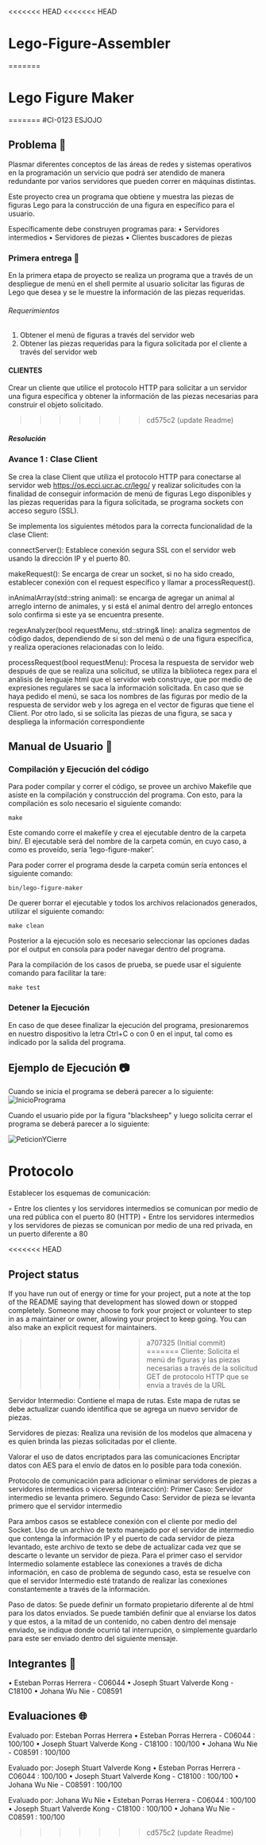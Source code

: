 <<<<<<< HEAD
<<<<<<< HEAD
# Lego-Figure-Assembler
=======
# Lego Figure Maker
=======
#CI-0123 ESJOJO

## Problema 📒

Plasmar diferentes conceptos de las áreas de redes y sistemas operativos en la programación un servicio que podrá ser atendido de manera redundante por varios servidores que pueden correr en máquinas distintas.

Este proyecto crea un programa que obtiene y muestra las piezas de figuras Lego para la construcción de una figura en específico para el usuario.

Específicamente debe construyen programas para:
• Servidores intermedios
• Servidores de piezas
• Clientes buscadores de piezas

### Primera entrega 📒

En la primera etapa de proyecto se realiza un programa que a través de un despliegue de menú en el shell permite al usuario solicitar las figuras de Lego que desea y se le muestre la información de las piezas requeridas.

###### Requerimientos

1. Obtener el menú de figuras a través del servidor web
2. Obtener las piezas requeridas para la figura solicitada por el cliente a través del servidor web

#### CLIENTES

Crear un cliente que utilice el protocolo HTTP para solicitar a un servidor una figura específica y obtener la información de las piezas necesarias para construir el objeto solicitado.
>>>>>>> cd575c2 (update Readme)


##### Resolución

### Avance 1 : Clase Client

Se crea la clase Client que utiliza el protocolo HTTP para conectarse al servidor web https://os.ecci.ucr.ac.cr/lego/ y realizar solicitudes con la finalidad de conseguir información de menú de figuras Lego disponibles y las piezas requeridas para la figura solicitada, se programa sockets con acceso seguro (SSL).

Se implementa los siguientes métodos para la correcta funcionalidad de la clase Client:

connectServer(): Establece conexión segura SSL con el servidor web usando la dirección IP y el puerto 80.

makeRequest(): Se encarga de crear un socket, si no ha sido creado, establecer conexión con el request específico y llamar a processRequest().

inAnimalArray(std::string animal): se encarga de agregar un animal al arreglo interno de animales, y si está el animal dentro del arreglo entonces solo confirma si este ya se encuentra presente. 

regexAnalyzer(bool requestMenu, std::string& line): analiza segmentos de código dados, dependiendo de si son del menú o de una figura específica, y realiza operaciones relacionadas con lo leído.  

processRequest(bool requestMenu): Procesa la respuesta de servidor web después de que se realiza una solicitud, se utiliza la biblioteca regex para el análisis de lenguaje html que el servidor web construye, que por medio de expresiones regulares se saca la información solicitada. En caso que se haya pedido el menú, se saca los nombres de las figuras por medio de la respuesta de servidor web y los agrega en el vector de figuras que tiene el Client. Por otro lado, si se solicita las piezas de una figura, se saca y despliega la información correspondiente


## Manual de Usuario 📃

### Compilación y Ejecución del código
Para poder compilar y correr el código, se provee un archivo Makefile que asiste en la compilación y construcción del programa. Con esto, para la compilación es solo necesario el siguiente comando:

`make`

Este comando corre el makefile y crea el ejecutable dentro de la carpeta bin/. El ejecutable será del nombre de la carpeta común, en cuyo caso, a como es proveído, sería ‘lego-figure-maker’.

Para poder correr el programa desde la carpeta común sería entonces el siguiente comando:

`bin/lego-figure-maker`

De querer borrar el ejecutable y todos los archivos relacionados generados, utilizar el siguiente comando:

`make clean`

Posterior a la ejecución solo es necesario seleccionar las opciones dadas por el output en consola para poder navegar dentro del programa. 

Para la compilación de los casos de prueba, se puede usar el siguiente comando para facilitar la tare:

`make test`


### Detener la Ejecución
En caso de que desee finalizar la ejecución del programa, presionaremos en nuestro dispositivo la letra Ctrl+C o con 0 en el input, tal como es indicado por la salida del programa. 


## Ejemplo de Ejecución 📷

Cuando se inicia el programa se deberá parecer a lo siguiente:
![InicioPrograma](/images/ExampleExecution1.png "Example")

Cuando el usuario pide por la figura "blacksheep" y luego solicita cerrar el programa se deberá parecer a lo siguiente:

![PeticionYCierre](/images/ExampleExecution2.png "Example")

# Protocolo

 Establecer los esquemas de comunicación:

◦ Entre los clientes y los servidores intermedios se comunican por medio de una red pública con el puerto 80 (HTTP)
◦ Entre los servidores intermedios y los servidores de piezas se comunican por medio de una red privada, en un puerto diferente a 80

<<<<<<< HEAD
## Project status
If you have run out of energy or time for your project, put a note at the top of the README saying that development has slowed down or stopped completely. Someone may choose to fork your project or volunteer to step in as a maintainer or owner, allowing your project to keep going. You can also make an explicit request for maintainers.
>>>>>>> a707325 (Initial commit)
=======
Cliente:
Solicita el menú de figuras y las piezas necesarias a través de la solicitud GET de protocolo HTTP que se envía a través de la URL

Servidor Intermedio:
Contiene el mapa de rutas. Este mapa de rutas se debe actualizar cuando identifica que se agrega un nuevo servidor de piezas. 

Servidores de piezas:
Realiza una revisión de los modelos que almacena y es quien brinda las piezas solicitadas por el cliente.

Valorar el uso de datos encriptados para las comunicaciones
Encriptar datos con AES para el envío de datos en lo posible para toda conexión.

Protocolo de comunicación para adicionar o eliminar servidores de piezas a servidores intermedios o viceversa (interacción):
Primer Caso: Servidor intermedio se levanta primero. 
Segundo Caso: Servidor de pieza se levanta primero que el servidor intermedio 

Para ambos casos se establece conexión con el cliente por medio del Socket.
Uso de un archivo de texto manejado por el servidor de intermedio que contenga la información IP y el puerto de cada servidor de pieza levantado, este archivo de texto se debe de actualizar cada vez que se descarte o levante un servidor de pieza. Para el primer caso el servidor Intermedio solamente establece las conexiones a través de dicha información, en caso de problema de segundo caso, esta se resuelve con que el servidor Intermedio esté tratando de realizar las conexiones constantemente a través de la información. 

Paso de datos:
Se puede definir un formato propietario diferente al de html para los datos enviados.
Se puede también definir que al enviarse los datos y que estos, a la mitad de un contenido, no caben dentro del mensaje enviado, se indique donde ocurrió tal interrupción, o simplemente guardarlo para este ser enviado dentro del siguiente mensaje. 

## Integrantes 👥
• Esteban Porras Herrera - C06044
• Joseph Stuart Valverde Kong - C18100
• Johana Wu Nie - C08591

## Evaluaciones 🌐

Evaluado por: Esteban Porras Herrera
• Esteban Porras Herrera - C06044          : 100/100
• Joseph Stuart Valverde Kong - C18100  : 100/100
• Johana Wu Nie - C08591 		       : 100/100

Evaluado por: Joseph Stuart Valverde Kong
• Esteban Porras Herrera - C06044          : 100/100
• Joseph Stuart Valverde Kong - C18100  : 100/100
• Johana Wu Nie - C08591 		       : 100/100

Evaluado por: Johana Wu Nie
• Esteban Porras Herrera - C06044          : 100/100
• Joseph Stuart Valverde Kong - C18100  : 100/100
• Johana Wu Nie - C08591 		       : 100/100
>>>>>>> cd575c2 (update Readme)
